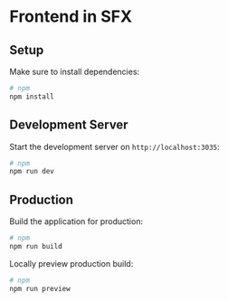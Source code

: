 # Frontend in SFX

## Setup

Make sure to install dependencies:

```bash
# npm
npm install
```

## Development Server

Start the development server on `http://localhost:3035`:

```bash
# npm
npm run dev
```

## Production

Build the application for production:

```bash
# npm
npm run build
```

Locally preview production build:

```bash
# npm
npm run preview
```
